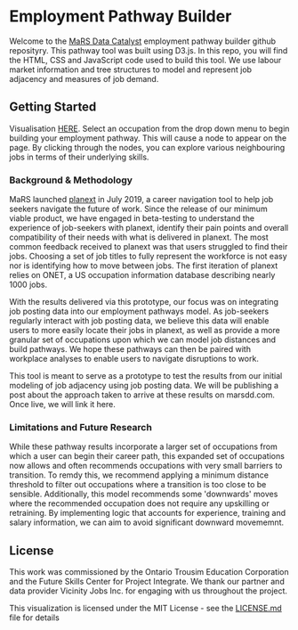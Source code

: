 # Employment Pathway Builder

Welcome to the [MaRS Data Catalyst](https://www.marsdd.com/service/data-catalyst/) employment pathway builder github reposityry. This pathway tool was built using D3.js. In this repo, you will find the HTML, CSS and JavaScript code used to build this tool. We use labour market information and tree structures to model and represent job adjacency and measures of job demand. 

## Getting Started

Visualisation [HERE](https://marsdd.github.io/employment-pathways/index.html). Select an occupation from the drop down menu to begin building your employment pathway. This will cause a node to appear on the page. By clicking through the nodes, you can explore various neighbouring jobs in terms of their underlying skills. 

### Background & Methodology

MaRS launched [planext](myplanext.com) in July 2019, a career navigation tool to help job seekers navigate the future of work. Since the release of our minimum viable product, we have engaged in beta-testing to understand the experience of job-seekers with planext, identify their pain points and overall compatibility of their needs with what is delivered in planext. The most common feedback received to planext was that users struggled to find their jobs. Choosing a set of job titles to fully represent the workforce is not easy nor is identifying how to move between jobs. The first iteration of planext relies on ONET, a US occupation information database describing nearly 1000 jobs. 

With the results delivered via this prototype, our focus was on integrating job posting data into our employment pathways model. As job-seekers regularly interact with job posting data, we believe this data will enable users to more easily locate their jobs in planext, as well as provide a more granular set of occupations upon which we can model job distances and build pathways. We hope these pathways can then be paired with workplace analyses to enable users to navigate disruptions to work. 

This tool is meant to serve as a prototype to test the results from our initial modeling of job adjacency using job posting data. We will be publishing a post about the approach taken to arrive at these results on marsdd.com. Once live, we will link it here. 

### Limitations and Future Research

While these pathway results incorporate a larger set of occupations from which a user can begin their career path, this expanded set of occupations now allows and often recommends occupations with very small barriers to transition. To remdy this, we recommend applying a minimum distance threshold to filter out occupations where a transition is too close to be sensible. Additionally, this model recommends some 'downwards' moves where the recommended occupation does not require any upskilling or retraining. By implementing logic that accounts for experience, training and salary information, we can aim to avoid significant downward movememnt. 

## License

This work was commissioned by the Ontario Trousim Education Corporation and the Future Skills Center for Project Integrate. We thank our partner and data provider Vicinity Jobs Inc. for engaging with us throughout the project. 

This visualization is licensed under the MIT License - see the [LICENSE.md](LICENSE.md) file for details


